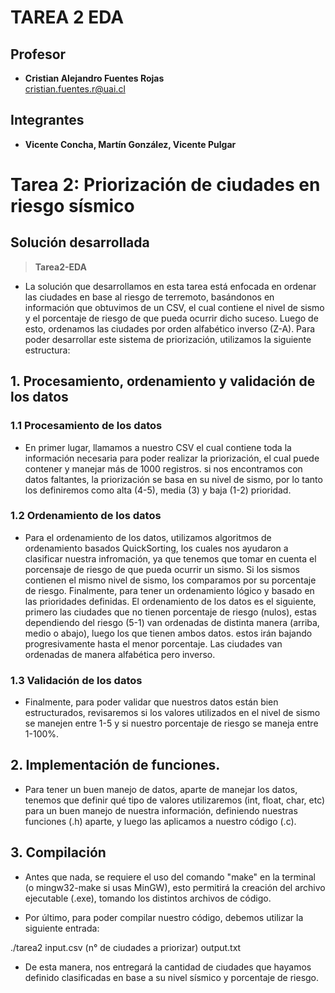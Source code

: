 # TAREA 2 EDA

## **Profesor**
- **Cristian Alejandro Fuentes Rojas** <br>
  <cristian.fuentes.r@uai.cl>

## **Integrantes**
- **Vicente Concha, Martín González, Vicente Pulgar**

# **Tarea 2: Priorización de ciudades en riesgo sísmico**

## Solución desarrollada 
> **Tarea2-EDA**

- La solución que desarrollamos en esta tarea está enfocada en ordenar las ciudades en base al riesgo de terremoto, basándonos en información que obtuvimos de un CSV, el cual contiene el nivel de sismo y el porcentaje de riesgo de que pueda ocurrir dicho suceso. Luego de esto, ordenamos las ciudades por orden alfabético inverso (Z-A). Para poder desarrollar este sistema de priorización, utilizamos la siguiente estructura:

## 1. Procesamiento, ordenamiento y validación de los datos

### 1.1 Procesamiento de los datos

- En primer lugar, llamamos a nuestro CSV el cual contiene toda la información necesaria para poder realizar la priorización, el cual puede contener y manejar más de 1000 registros. si nos encontramos con datos faltantes, la priorización se basa en su nivel de sismo, por lo tanto los definiremos como alta (4-5), media (3) y baja (1-2) prioridad.

### 1.2 Ordenamiento de los datos

- Para el ordenamiento de los datos, utilizamos algoritmos de ordenamiento basados QuickSorting, los cuales nos ayudaron a clasificar nuestra infromación, ya que tenemos que tomar en cuenta el porcensaje de riesgo de que pueda ocurrir un sismo. Si los sismos contienen el mismo nivel de sismo, los comparamos por su porcentaje de riesgo. Finalmente, para tener un ordenamiento lógico y basado en las prioridades definidas. El ordenamiento de los datos es el siguiente, primero las ciudades que no tienen porcentaje de riesgo (nulos), estas dependiendo del riesgo (5-1) van ordenadas de distinta manera (arriba, medio o abajo), luego los que tienen ambos datos. estos irán bajando progresivamente hasta el menor porcentaje. Las ciudades van ordenadas de manera alfabética pero inverso.

### 1.3 Validación de los datos

- Finalmente, para poder validar que nuestros datos están bien estructurados, revisaremos si los valores utilizados en el nivel de sismo se manejen entre 1-5 y si nuestro porcentaje de riesgo se maneja entre 1-100%.

## 2. Implementación de funciones.

- Para tener un buen manejo de datos, aparte de manejar los datos, tenemos que definir qué tipo de valores utilizaremos (int, float, char, etc) para un buen manejo de nuestra información, definiendo nuestras funciones (.h) aparte, y luego las aplicamos a nuestro código (.c).

## 3. Compilación

- Antes que nada, se requiere el uso del comando "make" en la terminal (o mingw32-make si usas MinGW), esto permitirá la creación del archivo ejecutable (.exe), tomando los distintos archivos de código.

- Por último, para poder compilar nuestro código, debemos utilizar la siguiente entrada:

./tarea2 input.csv (n° de ciudades a priorizar) output.txt

- De esta manera, nos entregará la cantidad de ciudades que hayamos definido clasificadas en base a su nivel sísmico y porcentaje de riesgo.
 
